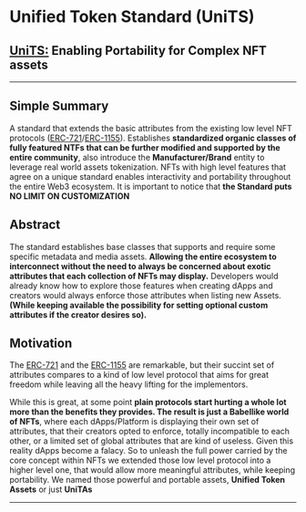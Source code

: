 # **Unified Token Standard (UniTS)**

## **[UniTS:](www.unifiedtokenstandard.com "https://unifiedtokenstandard.com")** Enabling Portability for Complex NFT assets

---

## Simple Summary

A standard that extends the basic attributes from the existing low level NFT protocols ([ERC-721](https://eips.ethereum.org/EIPS/eip-721)/[ERC-1155](https://eips.ethereum.org/EIPS/eip-1155)). Establishes **standardized organic classes of fully featured NTFs that can be further modified and supported by the entire community**, also introduce the **Manufacturer/Brand** entity to leverage real world assets tokenization. NFTs with high level features that agree on a unique standard enables interactivity and portability throughout the entire Web3 ecosystem. It is important to notice that **the Standard puts NO LIMIT ON CUSTOMIZATION**

## Abstract

The standard establishes base classes that supports and require some specific metadata and media assets. **Allowing the entire ecosystem to interconnect without the need to always be concerned about exotic attributes that each collection of NFTs may display.** Developers would already know how to explore those features when creating dApps and creators would always enforce those attributes when listing new Assets. **(While keeping available the possibility for setting optional custom attributes if the creator desires so).**

## Motivation

The [ERC-721](https://eips.ethereum.org/EIPS/eip-721) and the [ERC-1155](https://eips.ethereum.org/EIPS/eip-1155) are remarkable, but their succint set of attributes compares to a kind of low level protocol that aims for great freedom while leaving all the heavy lifting for the implementors.

While this is great, at some point **plain protocols start hurting a whole lot more than the benefits they provides. The result is just a Babellike world of NFTs**, where each dApps/Platform is displaying their own set of attributes, that their creators opted to enforce, totally incompatible to each other, or a limited set of global attributes that are kind of useless. Given this reality dApps become a falacy. So to unleash the full power carried by the core concept within NFTs we extended those low level protocol into a higher level one, that would allow more meaningful attributes, while keeping portability. We named those powerful and portable assets, **Unified Token Assets** or just **UniTAs**

---

